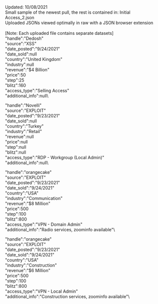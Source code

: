 Updated: 10/08/2021\
Small sample of the newest pull, the rest is contained in: Initial Access_2.json\
Uploaded JSONs viewed optimally in raw with a JSON browser extension\
\
[Note: Each uploaded file contains separate datasets]
\
"handle":"Dedosh"\
"source":"XSS"\
"date_posted":"9/24/2021"\
"date_sold":null\
"country":"United Kingdom"\
"industry":null\
"revenue":"$4 Billion"\
"price":50\
"step":25\
"blitz":160\
"access_type":"Selling Access"\
"additional_info":null\

"handle":"Novelli"\
"source":"EXPLOIT"\
"date_posted":"9/23/2021"\
"date_sold":null\
"country":"Turkey"\
"industry":"Retail"\
"revenue":null\
"price":null\
"step":null\
"blitz":null\
"access_type":"RDP - Workgroup (Local Admin)"\
"additional_info":null\

"handle":"orangecake"\
"source":"EXPLOIT"\
"date_posted":"9/23/2021"\
"date_sold":"9/24/2021"\
"country":"USA"\
"industry":"Communication"\
"revenue":"$8 Million"\
"price":500\
"step":100\
"blitz":800\
"access_type":"VPN - Domain Admin"\
"additional_info":"Radio services, zoominfo available"\

"handle":"orangecake"\
"source":"EXPLOIT"\
"date_posted":"9/23/2021"\
"date_sold":"9/24/2021"\
"country":"USA"\
"industry":"Construction"\
"revenue":"$6 Million"\
"price":500\
"step":100\
"blitz":800\
"access_type":"VPN - Local Admin"\
"additional_info":"Construction services, zoominfo available"\

